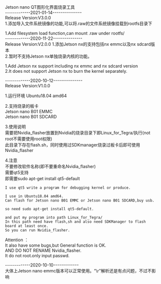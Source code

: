 Jetson nano QT图形化界面烧录工具    
-------------2021-01-14---------------    
Release Version:V3.0.0    
1.添加导入文件系统镜像的功能,可以将.raw的文件系统镜像挂载到rootfs目录下    
    
1.Add filesystem load function,can mount .raw under rootfs/    
-------------2020-11-22---------------    
Release Version:V2.0.0
1.添加Jetson nx的支持包括nx emmc以及nx sdcard版本    
2.暂时不支持Jetson nx单独烧录内核的功能。    

1.Add Jetson nx support including nx emmc and nx sdcard version    
2.It does not support Jetson nx to burn the kernel separately.    

-------------2020-10-12---------------    
Release Version:V1.0.0    
    
1.运行环境 Ubuntu18.04 amd64    
    
2.支持烧录的板卡     
Jetson nano B01 EMMC    
Jetson nano B01 SDCARD    
    
3.使用说明    
需要把Nvidia_flasher放置到Nvidia的烧录目录下即Linux_for_Tegra/执行(not root不需要使用root权限)    
此目录下存在flash.sh，同时使用过SDKmanager烧录过板卡后即可使用Nvidia_flasher    
    
4.注意    
不要修改软件名称(即不要重命名Nvidia_flasher)    
需要qt5支持    
即需要sudo apt-get install qt5-default    

    I use qt5 write a program for debugging kernel or produce.     
    
    I use in Ubuntu18.04 amd64.    
    Can flash for Jetson nano B01 EMMC or Jetson nano B01 SDCARD,buy usb.    

    so need sudo apt-get install qt5-default.    

    and put my program into path Linux_for_Tegra/    
    In this path need have flash,sh and also need SDKManager to flash board at least once.    
    So you can run Nvidia_flasher.    

   Attention ：    
   It also have some bugs,but General function is OK.    
   AND DO NOT RENAME Nvidia_flasher.    
  It do not root.only input passwd.     


-------------2020-10-10-------------    
大体上Jetson nano emmc版本可以正常使用。“\r”解析还是有点问题，不过不影响    

